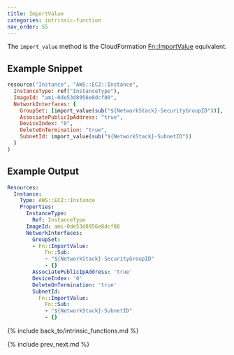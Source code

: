 ```yaml
---
title: ImportValue
categories: intrinsic-function
nav_order: 55
---
```


The `import_value` method is the CloudFormation [Fn::ImportValue](https://docs.aws.amazon.com/AWSCloudFormation/latest/UserGuide/intrinsic-function-reference-importvalue.html) equivalent.

## Example Snippet

```ruby
resource("Instance", "AWS::EC2::Instance",
  InstanceType: ref("InstanceType"),
  ImageId: "ami-0de53d8956e8dcf80",
  NetworkInterfaces: {
    GroupSet: [import_value(sub("${NetworkStack}-SecurityGroupID"))],
    AssociatePublicIpAddress: "true",
    DeviceIndex: "0",
    DeleteOnTermination: "true",
    SubnetId: import_value(sub("${NetworkStack}-SubnetID"))
  }
)
```

## Example Output

```yaml
Resources:
  Instance:
    Type: AWS::EC2::Instance
    Properties:
      InstanceType:
        Ref: InstanceType
      ImageId: ami-0de53d8956e8dcf80
      NetworkInterfaces:
        GroupSet:
        - Fn::ImportValue:
            Fn::Sub:
            - "${NetworkStack}-SecurityGroupID"
            - {}
        AssociatePublicIpAddress: 'true'
        DeviceIndex: '0'
        DeleteOnTermination: 'true'
        SubnetId:
          Fn::ImportValue:
            Fn::Sub:
            - "${NetworkStack}-SubnetID"
            - {}
```

{% include back_to/intrinsic_functions.md %}

{% include prev_next.md %}

